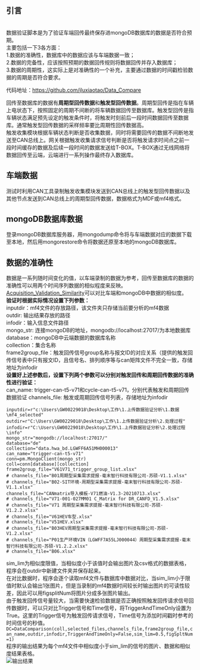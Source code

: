 ## 引言
<br/>数据验证脚本是为了验证车端回传最终保存进mongoDB数据库的数据是否符合预期。</br>
主要包括一下3各方面：  
1.数据的准确性，数据库中的数据应该与车端数据一致；  
2.数据的完备性，应该按照预期的数据回传规则将数据回传并存入数据库；  
3.数据的周期性，这实际上是对准确性的一个补充，主要通过数据的时间戳检验数据的周期是否符合要求。

[//]:#(代码地址：[https://github.com/jluxiaotao/Data_Compare](https://github.com/jluxiaotao/Data_Compare)) 
代码地址：<a href="https://github.com/jluxiaotao/Data_Compare" target="_blank">https://github.com/jluxiaotao/Data_Compare</a>  

回传至数据库的数据有**周期型回传数据**和**触发型回传数据**。周期型回传是指在车辆上电状态下，按照固定的周期不间断的将车辆数据回传至数据库。触发型回传是指车辆状态满足预先设定的触发条件时，将触发时刻前后一段时间数据回传至数据库。通常触发型回传数据的采样频率要比周期性回传数据高。  
触发收集模块根据车辆状态判断是否收集数据，同时将需要回传的数据不间断地发送至CAN总线上。网关根据触发收集请求信号判断是否将触发请求时间点之前一段时间缓存的数据及后续一段时间的数据发送给T-BOX。T-BOX通过无线网络将数据回传至云端，云端进行一系列操作最终存入数据库。
## 车端数据
测试时利用CAN工具录制触发收集模块发送到CAN总线上的触发型回传数据以及其他节点发送到CAN总线上的周期型回传数据，数据格式为MDF或mf4格式。
## mongoDB数据库数据
登录mongoDB数据库服务器，用mongodump命令将与车端数据对应的数据下载至本地，然后用mongorestore命令将数据还原至本地的mongoDB数据库。
## 数据的准确性
数据是一系列随时间变化的值，以车端录制的数据为参考，回传至数据库的数据的准确性可以用两个时间序列数据的相似程度来反映。[Acquisition_Validation_Similarity](https://github.com/jluxiaotao/Data_Compare/blob/master/Acquisition_Validation_Similarity%203.0.py)可以对比车端和mongoDB中数据的相似度。  
**验证时根据实际情况设置下列参数：**  
inputdir：mf4文件的存放路径，该文件夹只存储当前要分析的mf4数据  
outdir: 输出结果存放的路径  
infodir：输入信息文件路径  
mongo_str: 连接mongoDB的地址，mongodb://localhost:27017/为本地数据库  
database：mongoDB中云端数据的数据库名称  
collection：集合名称  
frame2group_file：触发回传信号group名称与报文ID的对应关系（提供的触发回传信号表中只有报文ID，且信号名、排列顺序等与can矩阵文件不完全一致，存储地址为infodir   
**设置好上述参数后，设置下列两个参数可以分别对触发回传和周期回传数据的准确性进行验证：**    
can_name: trigger-can-t5-v71和cycle-can-t5-v71，分别代表触发和周期回传数据验证
channels_file: 触发或周期回传信号列表，存储地址为infodir  
```
inputdir=r"c:\Users\GW00229018\Desktop\工作\1.上传数据验证分析\1.数据\mf4_selected"
outdir=r"C:\Users\GW00229018\Desktop\工作\1.上传数据验证分析\2.处理过程"
infodir=r"C:\Users\GW00229018\Desktop\工作\1.上传数据验证分析\2.处理过程\info"
mongo_str="mongodb://localhost:27017/"
database="de"
collection="data.hwa_bd.LGWFF6A51MH000013"
can_name="trigger-can-t5-v71"
conn=pm.MongoClient(mongo_str)
coll=conn[database][collection]
frame2group_file="V61V71_trigger_group_list.xlsx"
# channels_file="B01周期型采集需求提报-毫末智行科技有限公司-苏硕-V1.1.xlsx"
# channels_file="B02-SIT环境-周期型采集需求提报-毫末智行科技有限公司-苏硕-V1.1.xlsx"
channels_file="CANmatrix导入模板-V71燃油-V1.3-20210713.xlsx"
# channels_file="V71-001-027MM01 C_Matrix for DR_CANFD_V1.5.xlsx"
# channels_file="V71 周期型采集需求提报-毫末智行科技有限公司-苏硕-V1.2.2.xlsx"
# channels_file="V61HEV车型.xlsx"
# channels_file="V51HEV.xlsx"
# channels_file="B03HEV周期型采集需求提报-毫末智行科技有限公司-苏硕-V1.2.xlsx"
# channels_file="P01生产环境VIN（LGWFF7A55LJ000044）周期型采集需求提报-毫末智行科技有限公司-苏硕-V1.2.2.xlsx"
# channels_file="B06.xlsx"
```
sim_lim为相似度限值，当相似度小于该值时会输出图片及csv格式的数据表格，程序会在outdir中新建文件夹并保存起来。  
在对比数据时，程序会逐个读取mf4文件与数据库中数据对比，当sim_lim小于限值时默认会输出1张图片，但是当录制的mf4数据时间较长时输出图片的可读性较差，因此可以用figsplitNum将图片分成多张图片输出。  
由于触发回传信号量较大，当需要快速检验数据是否正确按照触发回传请求信号回传数据时，可以只对比Trigger信号和Time信号，将TriggerAndTimeOnly设置为True。这里的Trigger信号为触发回传请求信号，Time信号为添加时间戳时参考的时间信号的秒值。
`DC=DataComparison(coll,selected_files,channels_file,frame2group_file,can_name,outdir,infodir,TriggerAndTimeOnly=False,sim_lim=0.5,figSpltNum=1)`  
程序的输出结果为每个mf4文件中相似度小于sim_lim的信号的图片、数据和相似度结果表格。  
![输出结果](E:/数据验证脚本使用说明/准确性验证输出结果.png)
